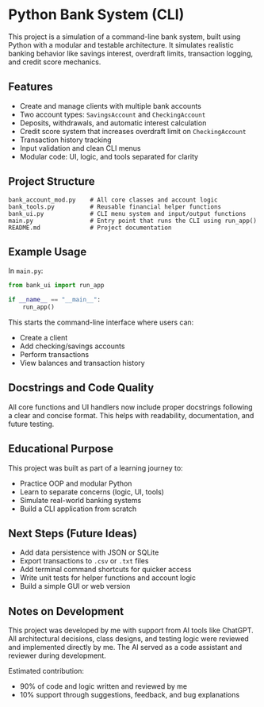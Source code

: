 # Python Bank System (CLI)

This project is a simulation of a command-line bank system, built using Python with a modular and testable architecture. It simulates realistic banking behavior like savings interest, overdraft limits, transaction logging, and credit score mechanics.

## Features

- Create and manage clients with multiple bank accounts
- Two account types: `SavingsAccount` and `CheckingAccount`
- Deposits, withdrawals, and automatic interest calculation
- Credit score system that increases overdraft limit on `CheckingAccount`
- Transaction history tracking
- Input validation and clean CLI menus
- Modular code: UI, logic, and tools separated for clarity

## Project Structure

```
bank_account_mod.py    # All core classes and account logic
bank_tools.py          # Reusable financial helper functions
bank_ui.py             # CLI menu system and input/output functions
main.py                # Entry point that runs the CLI using run_app()
README.md              # Project documentation
```

## Example Usage

In `main.py`:
```python
from bank_ui import run_app

if __name__ == "__main__":
    run_app()
```

This starts the command-line interface where users can:
- Create a client
- Add checking/savings accounts
- Perform transactions
- View balances and transaction history

## Docstrings and Code Quality

All core functions and UI handlers now include proper docstrings following a clear and concise format. This helps with readability, documentation, and future testing.

## Educational Purpose

This project was built as part of a learning journey to:
- Practice OOP and modular Python
- Learn to separate concerns (logic, UI, tools)
- Simulate real-world banking systems
- Build a CLI application from scratch

## Next Steps (Future Ideas)

- Add data persistence with JSON or SQLite
- Export transactions to `.csv` or `.txt` files
- Add terminal command shortcuts for quicker access
- Write unit tests for helper functions and account logic
- Build a simple GUI or web version

## Notes on Development

This project was developed by me with support from AI tools like ChatGPT. All architectural decisions, class designs, and testing logic were reviewed and implemented directly by me. The AI served as a code assistant and reviewer during development.

Estimated contribution:
- 90% of code and logic written and reviewed by me
- 10% support through suggestions, feedback, and bug explanations

